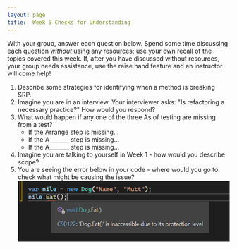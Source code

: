 ```yaml
---
layout: page
title:  Week 5 Checks for Understanding
---
```


With your group, answer each question below.  Spend some time discussing each question _without_ using any resources; use your own recall of the topics covered this week.  If, after you have discussed without resources, your group needs assistance, use the raise hand feature and an instructor will come help!

1. Describe some strategies for identifying when a method is breaking SRP.
2. Imagine you are in an interview.  Your interviewer asks: "Is refactoring a necessary practice?" How would you respond?
3. What would happen if any one of the three As of testing are missing from a test?
    * If the Arrange step is missing...
    * If the A_______ step is missing...
    * If the A_______ step is missing...
4. Imagine you are talking to yourself in Week 1 - how would you describe scope?
5. You are seeing the error below in your code - where would you go to check what might be causing the issue?  
![](/assets/images/module1/Week5/ScopeError.png)